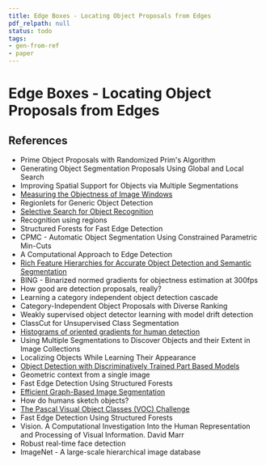 ```yaml
---
title: Edge Boxes - Locating Object Proposals from Edges
pdf_relpath: null
status: todo
tags:
- gen-from-ref
- paper
---
```


# Edge Boxes - Locating Object Proposals from Edges

## References

- Prime Object Proposals with Randomized Prim's Algorithm
- Generating Object Segmentation Proposals Using Global and Local Search
- Improving Spatial Support for Objects via Multiple Segmentations
- [Measuring the Objectness of Image Windows](./measuring-the-objectness-of-image-windows.md)
- Regionlets for Generic Object Detection
- [Selective Search for Object Recognition](./selective-search-for-object-recognition.md)
- Recognition using regions
- Structured Forests for Fast Edge Detection
- CPMC - Automatic Object Segmentation Using Constrained Parametric Min-Cuts
- A Computational Approach to Edge Detection
- [Rich Feature Hierarchies for Accurate Object Detection and Semantic Segmentation](./rich-feature-hierarchies-for-accurate-object-detection-and-semantic-segmentation.md)
- BING - Binarized normed gradients for objectness estimation at 300fps
- How good are detection proposals, really?
- Learning a category independent object detection cascade
- Category-Independent Object Proposals with Diverse Ranking
- Weakly supervised object detector learning with model drift detection
- ClassCut for Unsupervised Class Segmentation
- [Histograms of oriented gradients for human detection](./histograms-of-oriented-gradients-for-human-detection.md)
- Using Multiple Segmentations to Discover Objects and their Extent in Image Collections
- Localizing Objects While Learning Their Appearance
- [Object Detection with Discriminatively Trained Part Based Models](./object-detection-with-discriminatively-trained-part-based-models.md)
- Geometric context from a single image
- Fast Edge Detection Using Structured Forests
- [Efficient Graph-Based Image Segmentation](./efficient-graph-based-image-segmentation.md)
- How do humans sketch objects?
- [The Pascal Visual Object Classes (VOC) Challenge](./the-pascal-visual-object-classes-voc-challenge.md)
- Fast Edge Detection Using Structured Forests
- Vision. A Computational Investigation Into the Human Representation and Processing of Visual Information. David Marr
- Robust real-time face detection
- ImageNet - A large-scale hierarchical image database
